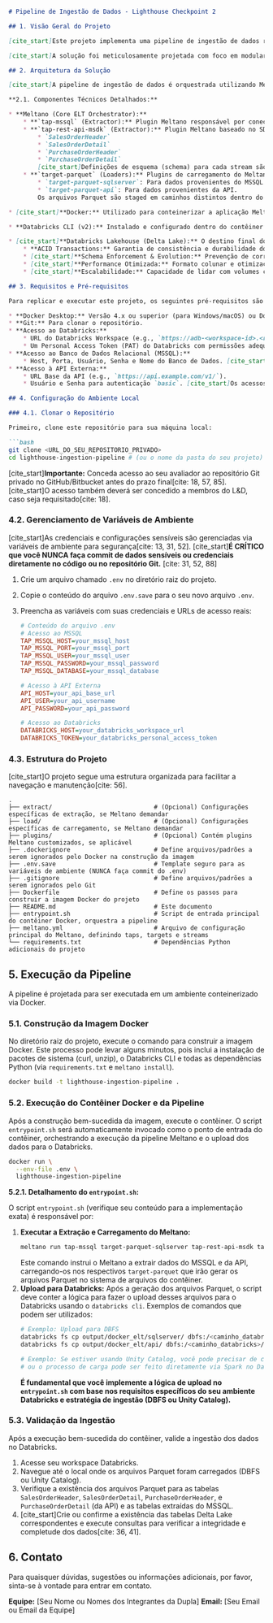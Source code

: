 
```markdown
# Pipeline de Ingestão de Dados - Lighthouse Checkpoint 2

## 1. Visão Geral do Projeto

[cite_start]Este projeto implementa uma pipeline de ingestão de dados robusta e eficiente, desenvolvida como parte do desafio Lighthouse Checkpoint 2 da Indicium[cite: 1]. [cite_start]O objetivo principal é a extração de dados de duas fontes distintas – um banco de dados relacional e uma API – e o carregamento desses dados em um ambiente Databricks Lakehouse [cite: 2][cite_start], utilizando o formato Delta Lake para otimização, escalabilidade e conformidade com as melhores práticas de dados[cite: 9].

[cite_start]A solução foi meticulosamente projetada com foco em modularidade, reusabilidade, clareza e manutenibilidade do código[cite: 10], aderindo rigorosamente às boas práticas de engenharia de dados. [cite_start]Isso inclui o gerenciamento seguro de credenciais [cite: 13, 31, 52][cite_start], tratamento abrangente de erros [cite: 11] [cite_start]e a garantia de idempotência da pipeline[cite: 11, 47].

## 2. Arquitetura da Solução

[cite_start]A pipeline de ingestão de dados é orquestrada utilizando Meltano, uma plataforma ELT (Extract, Load, Transform) de código aberto, e conteinerizada com Docker para garantir um ambiente de execução consistente e isolado[cite: 49]. [cite_start]Os dados extraídos são temporariamente staged como arquivos Parquet antes de serem carregados no Databricks e persistidos como tabelas Delta Lake[cite: 9].

**2.1. Componentes Técnicos Detalhados:**

* **Meltano (Core ELT Orchestrator):**
    * **`tap-mssql` (Extractor):** Plugin Meltano responsável por conectar-se ao banco de dados MSSQL. [cite_start]Utiliza conexões seguras e eficientes para extrair dados[cite: 7].
    * **`tap-rest-api-msdk` (Extractor):** Plugin Meltano baseado no SDK de Extratores do Singer (MSDK), configurado para interagir com a API REST. Este `tap` está configurado para extrair os seguintes *streams* com paginação via *offset* e *limit*:
        * `SalesOrderHeader`
        * `SalesOrderDetail`
        * `PurchaseOrderHeader`
        * `PurchaseOrderDetail`
        [cite_start]Definições de esquema (schema) para cada stream são explicitamente declaradas em `meltano.yml` para garantir a integridade dos dados[cite: 9, 42].
    * **`target-parquet` (Loaders):** Plugins de carregamento do Meltano que convertem os dados extraídos (em formato Singer Spec JSON) para arquivos Parquet, um formato colunar otimizado para análise de big data. Duas instâncias são configuradas para organizar os dados por fonte:
        * `target-parquet-sqlserver`: Para dados provenientes do MSSQL.
        * `target-parquet-api`: Para dados provenientes da API.
        Os arquivos Parquet são staged em caminhos distintos dentro do contêiner (`output/docker_elt/sqlserver` e `output/docker_elt/api`).

* [cite_start]**Docker:** Utilizado para conteinerizar a aplicação Meltano e todas as suas dependências (Python, pacotes do sistema, Databricks CLI)[cite: 49]. Isso garante um ambiente de execução isolado, portátil e replicável em qualquer máquina com Docker. O `Dockerfile` detalha todas as etapas de build, desde a imagem base (`meltano/meltano:latest-python3.11`) até a instalação das dependências e configuração do ponto de entrada.

* **Databricks CLI (v2):** Instalado e configurado dentro do contêiner Docker. [cite_start]Após a geração dos arquivos Parquet, o Databricks CLI será utilizado para fazer o upload desses arquivos para o Databricks Lakehouse (diretamente no DBFS ou em um local gerenciado pelo Unity Catalog, dependendo da configuração do ambiente Databricks)[cite: 41]. Isso permite a criação ou atualização de tabelas Delta Lake no destino final.

* [cite_start]**Databricks Lakehouse (Delta Lake):** O destino final dos dados[cite: 2]. [cite_start]Os dados são armazenados no formato Delta Lake[cite: 9], que oferece:
    * **ACID Transactions:** Garantia de consistência e durabilidade dos dados.
    * [cite_start]**Schema Enforcement & Evolution:** Prevenção de corrupção de dados e flexibilidade para adaptações futuras[cite: 9, 42].
    * [cite_start]**Performance Otimizada:** Formato colunar e otimizações para cargas de trabalho analíticas[cite: 43].
    * [cite_start]**Escalabilidade:** Capacidade de lidar com volumes crescentes de dados[cite: 12, 46].

## 3. Requisitos e Pré-requisitos

Para replicar e executar este projeto, os seguintes pré-requisitos são essenciais:

* **Docker Desktop:** Versão 4.x ou superior (para Windows/macOS) ou Docker Engine (para Linux).
* **Git:** Para clonar o repositório.
* **Acesso ao Databricks:**
    * URL do Databricks Workspace (e.g., `https://adb-<workspace-id>.<region>.azuredatabricks.net/`).
    * Um Personal Access Token (PAT) do Databricks com permissões adequadas para criar/gravar em tabelas e gerenciar arquivos no DBFS/Unity Catalog. [cite_start]As informações de acesso ao Databricks serão fornecidas no Training[cite: 24, 82].
* **Acesso ao Banco de Dados Relacional (MSSQL):**
    * Host, Porta, Usuário, Senha e Nome do Banco de Dados. [cite_start]Os acessos ao banco de dados já estão disponíveis[cite: 25, 83].
* **Acesso à API Externa:**
    * URL Base da API (e.g., `https://api.example.com/v1/`).
    * Usuário e Senha para autenticação `basic`. [cite_start]Os acessos à API já estão disponíveis[cite: 25, 83].

## 4. Configuração do Ambiente Local

### 4.1. Clonar o Repositório

Primeiro, clone este repositório para sua máquina local:

```bash
git clone <URL_DO_SEU_REPOSITORIO_PRIVADO>
cd lighthouse-ingestion-pipeline # (ou o nome da pasta do seu projeto)
```
[cite_start]**Importante:** Conceda acesso ao seu avaliador ao repositório Git privado no GitHub/Bitbucket antes do prazo final[cite: 18, 57, 85]. [cite_start]O acesso também deverá ser concedido a membros do L&D, caso seja requisitado[cite: 18].

### 4.2. Gerenciamento de Variáveis de Ambiente

[cite_start]As credenciais e configurações sensíveis são gerenciadas via variáveis de ambiente para segurança[cite: 13, 31, 52].
[cite_start]**É CRÍTICO que você NUNCA faça commit de dados sensíveis ou credenciais diretamente no código ou no repositório Git.** [cite: 31, 52, 88]

1.  Crie um arquivo chamado `.env` no diretório raiz do projeto.
2.  Copie o conteúdo do arquivo `.env.save` para o seu novo arquivo `.env`.
3.  Preencha as variáveis com suas credenciais e URLs de acesso reais:

    ```ini
    # Conteúdo do arquivo .env
    # Acesso ao MSSQL
    TAP_MSSQL_HOST=your_mssql_host
    TAP_MSSQL_PORT=your_mssql_port
    TAP_MSSQL_USER=your_mssql_user
    TAP_MSSQL_PASSWORD=your_mssql_password
    TAP_MSSQL_DATABASE=your_mssql_database

    # Acesso à API Externa
    API_HOST=your_api_base_url
    API_USER=your_api_username
    API_PASSWORD=your_api_password

    # Acesso ao Databricks
    DATABRICKS_HOST=your_databricks_workspace_url
    DATABRICKS_TOKEN=your_databricks_personal_access_token
    ```

### 4.3. Estrutura do Projeto

[cite_start]O projeto segue uma estrutura organizada para facilitar a navegação e manutenção[cite: 56].

```
.
├── extract/                            # (Opcional) Configurações específicas de extração, se Meltano demandar
├── load/                               # (Opcional) Configurações específicas de carregamento, se Meltano demandar
├── plugins/                            # (Opcional) Contém plugins Meltano customizados, se aplicável
├── .dockerignore                       # Define arquivos/padrões a serem ignorados pelo Docker na construção da imagem
├── .env.save                           # Template seguro para as variáveis de ambiente (NUNCA faça commit do .env)
├── .gitignore                          # Define arquivos/padrões a serem ignorados pelo Git
├── Dockerfile                          # Define os passos para construir a imagem Docker do projeto
├── README.md                           # Este documento
├── entrypoint.sh                       # Script de entrada principal do contêiner Docker, orquestra a pipeline
├── meltano.yml                         # Arquivo de configuração principal do Meltano, definindo taps, targets e streams
└── requirements.txt                    # Dependências Python adicionais do projeto
```


## 5. Execução da Pipeline

A pipeline é projetada para ser executada em um ambiente conteinerizado via Docker.

### 5.1. Construção da Imagem Docker

No diretório raiz do projeto, execute o comando para construir a imagem Docker. Este processo pode levar alguns minutos, pois inclui a instalação de pacotes de sistema (curl, unzip), o Databricks CLI e todas as dependências Python (via `requirements.txt` e `meltano install`).

```bash
docker build -t lighthouse-ingestion-pipeline .
```

### 5.2. Execução do Contêiner Docker e da Pipeline

Após a construção bem-sucedida da imagem, execute o contêiner. O script `entrypoint.sh` será automaticamente invocado como o ponto de entrada do contêiner, orchestrando a execução da pipeline Meltano e o upload dos dados para o Databricks.

```bash
docker run \
  --env-file .env \
  lighthouse-ingestion-pipeline
```

**5.2.1. Detalhamento do `entrypoint.sh`:**

O script `entrypoint.sh` (verifique seu conteúdo para a implementação exata) é responsável por:

1.  **Executar a Extração e Carregamento do Meltano:**
    ```bash
    meltano run tap-mssql target-parquet-sqlserver tap-rest-api-msdk target-parquet-api
    ```
    Este comando instrui o Meltano a extrair dados do MSSQL e da API, carregando-os nos respectivos `target-parquet` que irão gerar os arquivos Parquet no sistema de arquivos do contêiner.
2.  **Upload para Databricks:**
    Após a geração dos arquivos Parquet, o script deve conter a lógica para fazer o upload desses arquivos para o Databricks usando o `databricks cli`. Exemplos de comandos que podem ser utilizados:
    ```bash
    # Exemplo: Upload para DBFS
    databricks fs cp output/docker_elt/sqlserver/ dbfs:/<caminho_databricks>/sqlserver/ --recursive --overwrite
    databricks fs cp output/docker_elt/api/ dbfs:/<caminho_databricks>/api/ --recursive --overwrite

    # Exemplo: Se estiver usando Unity Catalog, você pode precisar de comandos adicionais para carregar os arquivos para tabelas
    # ou o processo de carga pode ser feito diretamente via Spark no Databricks.
    ```
    **É fundamental que você implemente a lógica de upload no `entrypoint.sh` com base nos requisitos específicos do seu ambiente Databricks e estratégia de ingestão (DBFS ou Unity Catalog).**

### 5.3. Validação da Ingestão

Após a execução bem-sucedida do contêiner, valide a ingestão dos dados no Databricks.

1.  Acesse seu workspace Databricks.
2.  Navegue até o local onde os arquivos Parquet foram carregados (DBFS ou Unity Catalog).
3.  Verifique a existência dos arquivos Parquet para as tabelas `SalesOrderHeader`, `SalesOrderDetail`, `PurchaseOrderHeader`, e `PurchaseOrderDetail` (da API) e as tabelas extraídas do MSSQL.
4.  [cite_start]Crie ou confirme a existência das tabelas Delta Lake correspondentes e execute consultas para verificar a integridade e completude dos dados[cite: 36, 41].

## 6. Contato

Para quaisquer dúvidas, sugestões ou informações adicionais, por favor, sinta-se à vontade para entrar em contato.

**Equipe:** [Seu Nome ou Nomes dos Integrantes da Dupla]
**Email:** [Seu Email ou Email da Equipe]
```
